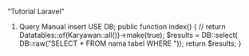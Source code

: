 "Tutorial Laravel"
1. Query Manual 
   insert USE DB;
    public function index() {
        // return Datatables::of(Karyawan::all())->make(true);
        $results = DB::select( DB::raw("SELECT * FROM nama tabel WHERE "));
        return $results;
    }
